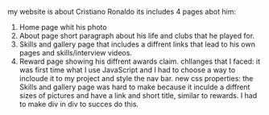 my website is about Cristiano Ronaldo its includes 4 pages abot him:
1. Home page whit his photo
2. About page short paragraph about his life and clubs that he played for.
3. Skills and gallery page that includes a diffrent links that lead to his own pages and skills/interview videos.
4. Reward page showing his diffrent awards claim.
chllanges that I faced:
it was first time what I use JavaScript and I had to choose a way to incloude it to my project and style the nav bar.
new css properties:
the Skills and gallery page was hard to make because it inculde a diffrent sizes of pictures and have a link and short title, similar to rewards. I had to make div in div to succes do this.
